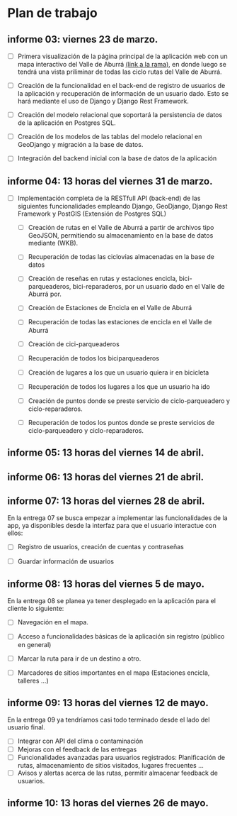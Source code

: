 # Plan de trabajo

## informe 03: viernes 23 de marzo.

- [ ]  Primera visualización de la página principal de la aplicación web con un mapa interactivo del Valle de Aburrá [(link a la rama)](https://github.com/andresaris1/ppi_01/tree/holaBiciMaps), en donde luego se tendrá una vista priliminar de todas las ciclo rutas del Valle de Aburrá.
- [ ] Creación de la funcionalidad en el back-end de registro de usuarios de la aplicación y recuperación de información de un usuario dado. Esto se hará mediante el uso de Django y Django Rest Framework.
- [ ] Creación del modelo relacional que soportará la persistencia de datos de la aplicación en Postgres SQL.
- [ ] Creación de los modelos de las tablas del modelo relacional en GeoDjango y migración a la base de datos.
- [ ] Integración del backend inicial con la base de datos de la aplicación
  

## informe 04: 13 horas del viernes 31 de marzo.
- [ ] Implementación completa de la RESTfull API (back-end)  de las siguientes funcionalidades empleando Django, GeoDjango, Django Rest Framework y PostGIS (Extensión de Postgres SQL)
     - [ ] Creación de rutas en el Valle de Aburrá a partir de archivos tipo GeoJSON, permitiendo su almacenamiento en la base de datos mediante (WKB).
     - [ ] Recuperación de todas las ciclovías almacenadas en la base de datos
     - [ ] Creación de reseñas en rutas y estaciones encicla, bici-parqueaderos, bici-reparaderos, por un usuario dado  en el Valle de Aburrá por.
     - [ ] Creación de Estaciones de Encicla en el Valle de Aburrá
     - [ ] Recuperación de todas las estaciones de encicla en el Valle de Aburrá
     - [ ] Creación de cici-parqueaderos 
     - [ ] Recuperación de todos los biciparqueaderos
     - [ ] Creación de lugares a los que un usuario quiera ir en bicicleta 
     - [ ] Recuperación de todos los lugares a los que un usuario ha ido
     - [ ] Creación de puntos donde se preste servicio de ciclo-parqueadero y ciclo-reparaderos.
     - [ ] Recuperación de todos los puntos donde se preste servicios de ciclo-parqueadero y ciclo-reparaderos.
  


## informe 05: 13 horas del viernes 14 de abril.

  
  

## informe 06: 13 horas del viernes 21 de abril.

  
  

## informe 07: 13 horas del viernes 28 de abril.
En la entrega 07 se busca empezar a implementar las funcionalidades de la app,
ya disponibles desde la interfaz para que el usuario interactue con ellos:
- [ ] Registro de usuarios, creación de cuentas y contraseñas
- [ ] Guardar información de usuarios

  
  

## informe 08: 13 horas del viernes 5 de mayo.
En la entrega 08 se planea ya tener desplegado en la aplicación para el cliente lo siguiente: 
- [ ] Navegación en el mapa.
- [ ] Acceso a funcionalidades básicas de la aplicación sin registro (público en general)
- [ ] Marcar la ruta para ir de un destino a otro.
- [ ] Marcadores de sitios importantes en el mapa (Estaciones encicla, talleres ...)

  
  

## informe 09: 13 horas del viernes 12 de mayo.
En la entrega 09 ya tendríamos casi todo terminado desde el lado del usuario final.
- [ ] Integrar con API del clima o contaminación
- [ ] Mejoras con el feedback de las entregas
- [ ] Funcionalidades avanzadas para usuarios registrados: Planificación de rutas, almacenamiento de sitios visitados, lugares frecuentes ...
- [ ] Avisos y alertas acerca de las rutas, permitir almacenar feedback de usuarios.

## informe 10: 13 horas del viernes 26 de mayo.